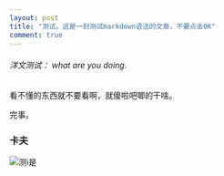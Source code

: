 ```yaml
---
layout: post 
title: "测试，这是一封测试markdown语法的文章，不要点击OK" 
comment: true 
---
```


###### 洋文测试： what are you doing.

看不懂的东西就不要看啊，就傻啦吧唧的干啥。

完事。
### 卡夫
![测i是](https://github.com/sunningdaily/weeklyfeed/blob/master/assets/images/logo%402x.png) 
